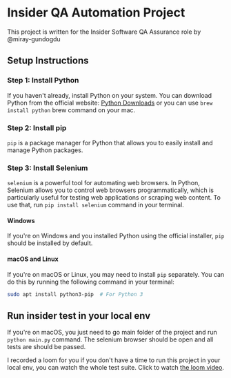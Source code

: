 # Insider QA Automation Project

This project is written for the Insider Software QA Assurance role by @miray-gundogdu

## Setup Instructions

### Step 1: Install Python

If you haven't already, install Python on your system. You can download Python from the official website: [Python Downloads](https://www.python.org/downloads/) or you can use `brew install python` brew command on your mac.

### Step 2: Install pip

`pip` is a package manager for Python that allows you to easily install and manage Python packages.


### Step 3: Install Selenium

`selenium` is a powerful tool for automating web browsers. In Python, Selenium allows you to control web browsers programmatically, which is particularly useful for testing web applications or scraping web content. To use that, run `pip install selenium` command in your terminal.

#### Windows

If you're on Windows and you installed Python using the official installer, `pip` should be installed by default.

#### macOS and Linux

If you're on macOS or Linux, you may need to install `pip` separately. You can do this by running the following command in your terminal:

```bash
sudo apt install python3-pip  # For Python 3
```
## Run insider test in your local env
If you're on macOS, you just need to go main folder of the project and run `python main.py` command. The selenium browser should be open and all tests are should be passed. 

I recorded a loom for you if you don't have a time to run this project in your local env, you can watch the whole test suite. Click to watch [the loom video](url).


